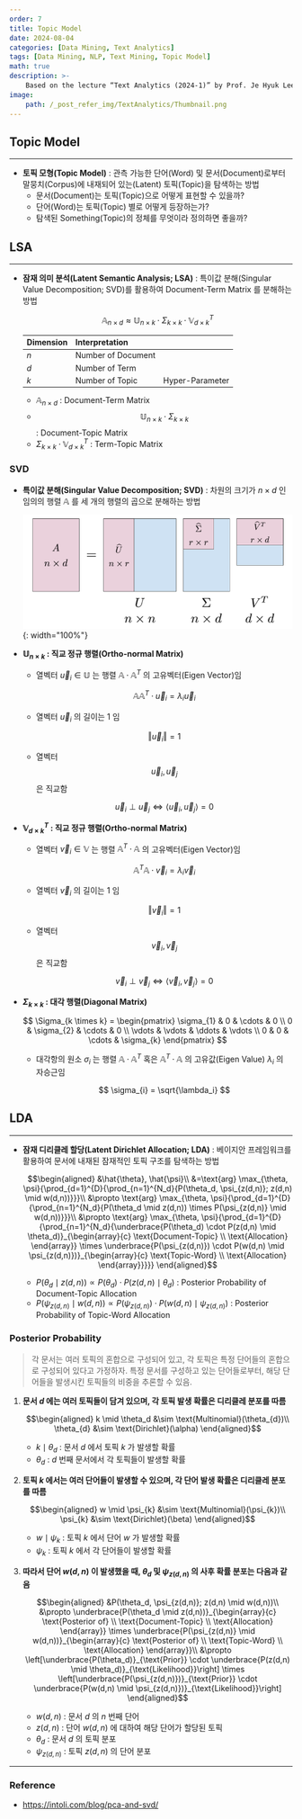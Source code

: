 ```yaml
---
order: 7
title: Topic Model
date: 2024-08-04
categories: [Data Mining, Text Analytics]
tags: [Data Mining, NLP, Text Mining, Topic Model]
math: true
description: >-
    Based on the lecture “Text Analytics (2024-1)” by Prof. Je Hyuk Lee, Dept. of Data Science, The Grad. School, Kookmin Univ.
image:
    path: /_post_refer_img/TextAnalytics/Thumbnail.png
---
```


## Topic Model
-----

- **토픽 모형(Topic Model)** : 관측 가능한 단어(Word) 및 문서(Document)로부터 말뭉치(Corpus)에 내재되어 있는(Latent) 토픽(Topic)을 탐색하는 방법
    - 문서(Document)는 토픽(Topic)으로 어떻게 표현할 수 있을까?
    - 단어(Word)는 토픽(Topic) 별로 어떻게 등장하는가?
    - 탐색된 Something(Topic)의 정체를 무엇이라 정의하면 좋을까?

## LSA
-----

- **잠재 의미 분석(Latent Semantic Analysis; LSA)** : 특이값 분해(Singular Value Decomposition; SVD)를 활용하여 Document-Term Matrix 를 분해하는 방법

    $$
    \mathbb{A}_{n \times d} \approx \mathbb{U}_{n \times k} \cdot \Sigma_{k \times k} \cdot \mathbb{V}^{T}_{d \times k}
    $$

    | Dimension | Interpretation | |
    |---|---|---|
    | $n$ | Number of Document | |
    | $d$ | Number of Term | |
    | $k$ | Number of Topic | Hyper-Parameter |

    - $\mathbb{A}_{n \times d}$ : Document-Term Matrix
    - $$\mathbb{U}_{n \times k} \cdot \Sigma_{k \times k}$$ : Document-Topic Matrix
    - $\Sigma_{k \times k} \cdot \mathbb{V}_{d \times k}^{T}$ : Term-Topic Matrix

### SVD

- **특이값 분해(Singular Value Decomposition; SVD)** : 차원의 크기가 $n \times d$ 인 임의의 행렬 $\mathbb{A}$ 를 세 개의 행렬의 곱으로 분해하는 방법

    ![04](/_post_refer_img/TextAnalytics/07-01.png){: width="100%"}

- **$\mathbb{U}_{n \times k}$ : 직교 정규 행렬(Ortho-normal Matrix)**
    - 열벡터 $\overrightarrow{u}_{i} \in \mathbb{U}$ 는 행렬 $\mathbb{A} \cdot \mathbb{A}^{T}$ 의 고유벡터(Eigen Vector)임

        $$
        \mathbb{A}\mathbb{A}^{T} \cdot \overrightarrow{u}_i = \lambda_i \overrightarrow{u}_i
        $$

    - 열벡터 $\overrightarrow{u}_{i}$ 의 길이는 $1$ 임

        $$
        \Vert \overrightarrow{u}_{i} \Vert = 1
        $$

    - 열벡터 $$\overrightarrow{u}_{i}, \overrightarrow{u}_{j}$$ 은 직교함

        $$
        \overrightarrow{u}_{i} \perp \overrightarrow{u}_{j} \Leftrightarrow \langle \overrightarrow{u}_{i}, \overrightarrow{u}_{j} \rangle = 0
        $$

- **$\mathbb{V}_{d \times k}^{T}$ : 직교 정규 행렬(Ortho-normal Matrix)**
    - 열벡터 $\overrightarrow{v}_{i} \in \mathbb{V}$ 는 행렬 $\mathbb{A}^{T} \cdot \mathbb{A}$ 의 고유벡터(Eigen Vector)임

        $$
        \mathbb{A}^{T}\mathbb{A} \cdot \overrightarrow{v}_i = \lambda_i \overrightarrow{v}_i
        $$

    - 열벡터 $\overrightarrow{v}_{i}$ 의 길이는 $1$ 임

        $$
        \Vert \overrightarrow{v}_{i} \Vert = 1
        $$

    - 열벡터 $$\overrightarrow{v}_{i}, \overrightarrow{v}_{j}$$ 은 직교함

        $$
        \overrightarrow{v}_{i} \perp \overrightarrow{v}_{j} \Leftrightarrow \langle \overrightarrow{v}_{i}, \overrightarrow{v}_{j} \rangle = 0
        $$

- **$\Sigma_{k \times k}$ : 대각 행렬(Diagonal Matrix)**

    $$
    \Sigma_{k \times k}
    = \begin{pmatrix}
    \sigma_{1} & 0 & \cdots & 0 \\
    0 & \sigma_{2} & \cdots & 0 \\
    \vdots & \vdots & \ddots & \vdots \\
    0 & 0 & \cdots & \sigma_{k}
    \end{pmatrix}
    $$

    - 대각항의 원소 $\sigma_{i}$ 는 행렬 $\mathbb{A} \cdot \mathbb{A}^{T}$ 혹은 $\mathbb{A}^{T} \cdot \mathbb{A}$ 의 고유값(Eigen Value) $\lambda_{i}$ 의 자승근임 

        $$
        \sigma_{i} = \sqrt{\lambda_i}
        $$

## LDA
-----

- **잠재 디리클레 할당(Latent Dirichlet Allocation; LDA)** : 베이지안 프레임워크를 활용하여 문서에 내재된 잠재적인 토픽 구조를 탐색하는 방법

    $$\begin{aligned}
    &\hat{\theta}, \hat{\psi}\\
    &=\text{arg} \max_{\theta, \psi}{\prod_{d=1}^{D}{\prod_{n=1}^{N_d}{P(\theta_d, \psi_{z(d,n)}; z(d,n) \mid w(d,n))}}}\\
    &\propto \text{arg} \max_{\theta, \psi}{\prod_{d=1}^{D}{\prod_{n=1}^{N_d}{P(\theta_d \mid z(d,n)) \times P(\psi_{z(d,n)} \mid w(d,n))}}}\\
    &\propto \text{arg} \max_{\theta, \psi}{\prod_{d=1}^{D}{\prod_{n=1}^{N_d}{\underbrace{P(\theta_d) \cdot P(z(d,n) \mid \theta_d)}_{\begin{array}{c} \text{Document-Topic} \\ \text{Allocation} \end{array}} \times \underbrace{P(\psi_{z(d,n)}) \cdot P(w(d,n) \mid \psi_{z(d,n)})}_{\begin{array}{c} \text{Topic-Word} \\ \text{Allocation} \end{array}}}}}
    \end{aligned}$$

    - $P(\theta_d \mid z(d,n)) \propto P(\theta_d) \cdot P(z(d,n) \mid \theta_d)$ : Posterior Probability of Document-Topic Allocation
    - $P(\psi_{z(d,n)} \mid w(d,n)) \propto P(\psi_{z(d,n)}) \cdot P(w(d,n) \mid \psi_{z(d,n)})$ : Posterior Probability of Topic-Word Allocation

### Posterior Probability

> 각 문서는 여러 토픽의 혼합으로 구성되어 있고, 각 토픽은 특정 단어들의 혼합으로 구성되어 있다고 가정하자. 특정 문서를 구성하고 있는 단어들로부터, 해당 단어들을 발생시킨 토픽들의 비중을 추론할 수 있음.

1. **문서 $d$ 에는 여러 토픽들이 담겨 있으며, 각 토픽 발생 확률은 디리클레 분포를 따름**

    $$\begin{aligned}
    k \mid \theta_d &\sim \text{Multinomial}(\theta_{d})\\
    \theta_{d} &\sim \text{Dirichlet}(\alpha)
    \end{aligned}$$

    - $k \mid \theta_d$ : 문서 $d$ 에서 토픽 $k$ 가 발생할 확률
    - $\theta_d$ : $d$ 번째 문서에서 각 토픽들이 발생할 확률

2. **토픽 $k$ 에서는 여러 단어들이 발생할 수 있으며, 각 단어 발생 확률은 디리클레 분포를 따름**

    $$\begin{aligned}
    w \mid \psi_{k} &\sim \text{Multinomial}(\psi_{k})\\
    \psi_{k} &\sim \text{Dirichlet}(\beta)
    \end{aligned}$$

    - $w \mid \psi_{k}$ : 토픽 $k$ 에서 단어 $w$ 가 발생할 확률
    - $\psi_{k}$ : 토픽 $k$ 에서 각 단어들이 발생할 확률

3. **따라서 단어 $w(d,n)$ 이 발생했을 때, $\theta_d$ 및 $\psi_{z(d,n)}$ 의 사후 확률 분포는 다음과 같음**

    $$\begin{aligned}
    &P(\theta_d, \psi_{z(d,n)}; z(d,n) \mid w(d,n))\\
    &\propto \underbrace{P(\theta_d \mid z(d,n))}_{\begin{array}{c} \text{Posterior of} \\ \text{Document-Topic} \\ \text{Allocation} \end{array}} \times \underbrace{P(\psi_{z(d,n)} \mid w(d,n))}_{\begin{array}{c} \text{Posterior of} \\ \text{Topic-Word} \\ \text{Allocation} \end{array}}\\
    &\propto \left[\underbrace{P(\theta_d)}_{\text{Prior}} \cdot \underbrace{P(z(d,n) \mid \theta_d)}_{\text{Likelihood}}\right] \times \left[\underbrace{P(\psi_{z(d,n)})}_{\text{Prior}} \cdot \underbrace{P(w(d,n) \mid \psi_{z(d,n)})}_{\text{Likelihood}}\right]
    \end{aligned}$$

    - $w(d,n)$ : 문서 $d$ 의 $n$ 번째 단어
    - $z(d,n)$ : 단어 $w(d,n)$ 에 대하여 해당 단어가 할당된 토픽
    - $\theta_d$ : 문서 $d$ 의 토픽 분포
    - $\psi_{z(d,n)}$ : 토픽 $z(d,n)$ 의 단어 분포

-----

### Reference

- https://intoli.com/blog/pca-and-svd/